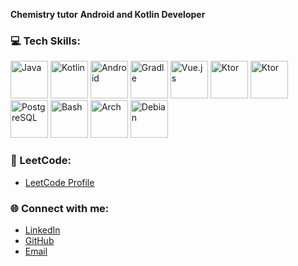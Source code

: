 
**Chemistry tutor**
**Android and Kotlin Developer**

### 💻 Tech Skills:
<p> 
  <img src="https://skillicons.dev/icons?i=java" alt="Java" width="60" height="60"/> 
  <img src="https://skillicons.dev/icons?i=kotlin" alt="Kotlin" width="60" height="60"/> 
  <img src="https://skillicons.dev/icons?i=androidstudio" alt="Android" width="60" height="60"/> 
  <img src="https://skillicons.dev/icons?i=gradle" alt="Gradle" width="60" height="60"/>
  <img src="https://skillicons.dev/icons?i=vue" alt="Vue.js" width="60" height="60"/> 
  <img src="https://skillicons.dev/icons?i=ktor" alt="Ktor" width="60" height="60"/> 
  <img src="https://skillicons.dev/icons?i=mongodb" alt="Ktor" width="60" height="60"/> 
  <img src="https://skillicons.dev/icons?i=postgresql" alt="PostgreSQL" width="60" height="60"/>    
  <img src="https://skillicons.dev/icons?i=bash" alt="Bash" width="60" height="60"/> 
  <img src="https://skillicons.dev/icons?i=arch" alt="Arch" width="60" height="60"/> 
  <img src="https://skillicons.dev/icons?i=debian" alt="Debian" width="60" height="60"/> 
</p>

### 🚀 LeetCode:
- [LeetCode Profile](https://leetcode.com/u/mr_aiba/)

### 🌐 Connect with me:
- [LinkedIn](https://www.linkedin.com/in/aibekmurat)
- [GitHub](https://github.com/aibekmurat)
- [Email](mailto:mr.aibek.developer@gmail.com)
